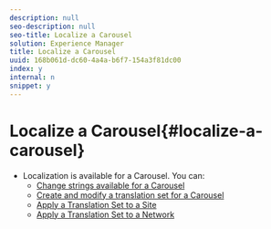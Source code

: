 ```yaml
---
description: null
seo-description: null
seo-title: Localize a Carousel
solution: Experience Manager
title: Localize a Carousel
uuid: 168b061d-dc60-4a4a-b6f7-154a3f81dc00
index: y
internal: n
snippet: y
---
```


# Localize a Carousel{#localize-a-carousel}

* Localization is available for a Carousel. You can:
  * [Change strings available for a Carousel](/help/using/c-settings-other/c-translation-sets/c-localize-strings.md#section_l2z_hkn_xz)
  * [Create and modify a translation set for a Carousel](/help/using/c-settings-other/c-translation-sets/t-create-modify-translation-sets.md)
  * [Apply a Translation Set to a Site](/help/using/c-settings-other/c-translation-sets/t-apply-a-translation-set-to-a-site.md)
  * [Apply a Translation Set to a Network](/help/using/c-settings-other/c-translation-sets/t-apply-a-translation-set-to-a-network.md)

